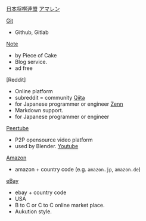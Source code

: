 
[日本将棋連盟](https://www.shogi.or.jp/)
[アマレン](http://amaren.la.coocan.jp/)

[Git](https://git-scm.com/)
* Github, Gitlab

[Note](https://note.com)
* by Piece of Cake
* Blog service.
* ad free

[Reddit]
* Online platform
* subreddit = community
[Qiita](https://qiita.com)
* for Japanese programmer or engineer
[Zenn](https://zenn.dev)
* Markdown support.
* for Japanese programmer or engineer

[Peertube](https://joinpeertube.org/)
* P2P opensource video platform
* used by Blender.
[Youtube](https://youtube.com)

[Amazon](https://amazon.com)
* amazon + country code (e.g. `amazon.jp`, `amazon.de`)

[eBay](https://www.ebay.com)
* ebay + country code
* USA
* B to C or C to C online market place.
* Aukution style.
